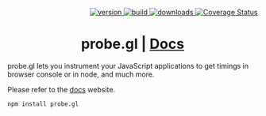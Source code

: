 <p align="right">
  <a href="https://npmjs.org/package/probe.gl">
    <img src="https://img.shields.io/npm/v/probe.gl.svg?style=flat-square" alt="version" />
  </a>
  <a href="https://github.com/uber-web/probe.gl/actions?query=workflow%3Atest+branch%3Amaster">
    <img src="https://github.com/uber-web/probe.gl/workflows/test/badge.svg?branch=master" alt="build" />
  </a>
  <a href="https://npmjs.org/package/probe.gl">
    <img src="https://img.shields.io/npm/dm/probe.gl.svg?style=flat-square" alt="downloads" />
  </a>
  <a href='https://coveralls.io/github/uber-web/probe.gl?branch=master'>
    <img src='https://img.shields.io/coveralls/uber-web/probe.gl.svg?style=flat-square' alt='Coverage Status' />
  </a>
</p>

<h1 align="center">probe.gl | <a href="https://uber-web.github.io/probe.gl/#/documentation/overview">Docs</a></h1>

probe.gl lets you instrument your JavaScript applications to get timings in browser console or in node, and much more.

Please refer to the <a href="https://uber-web.github.io/probe.gl">docs</a> website.

```
npm install probe.gl
```
